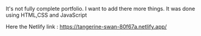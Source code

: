 It's not fully complete portfolio. I want to add there more things. 
It was done using HTML,CSS and JavaScript 



Here the Netlify link :   https://tangerine-swan-80f67a.netlify.app/
